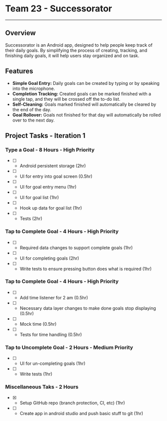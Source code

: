 # Team 23 - Successorator 

---
## Overview
Successorator is an Android app, designed to help people keep track of their daily goals. By simplifying the process of creating, tracking, and finishing daily goals, it will help users stay organized and on task.

## Features
- **Simple Goal Entry:** Daily goals can be created by typing or by speaking into the microphone.
- **Completion Tracking:** Created goals can be marked finished with a single tap, and they will be crossed off the to-do list.
- **Self-Cleaning:** Goals marked finished will automatically be cleared by the end of the day.
- **Goal Rollover:** Goals not finished for that day will automatically be rolled over to the next day.

## Project Tasks - Iteration 1

### Type a Goal - 8 Hours - High Priority
- [ ] - Android persistent storage (2hr)
- [ ] - UI for entry into goal screen (0.5hr)
- [ ] - UI for goal entry menu (1hr)
- [ ] - UI for goal list (1hr)
- [ ] - Hook up data for goal list (1hr)
- [ ] - Tests (2hr)

### Tap to Complete Goal - 4 Hours - High Priority
- [ ] - Required data changes to support complete goals (1hr)
- [ ] - UI for completing goals (2hr)
- [ ] - Write tests to ensure pressing button does what is required (1hr)

### Tap to Complete Goal - 4 Hours - High Priority
- [ ] - Add time listener for 2 am (0.5hr)
- [ ] - Necessary data layer changes to make done goals stop displaying (0.5hr)
- [ ] - Mock time (0.5hr)
- [ ] - Tests for time handling (0.5hr)

### Tap to Uncomplete Goal - 2 Hours - Medium Priority
- [ ] - UI for un-completing goals (1hr)
- [ ] - Write tests (1hr)

### Miscellaneous Taks - 2 Hours
- [x] - Setup GitHub repo (branch protection, CI, etc) (1hr)
- [ ] - Create app in android studio and push basic stuff to git (1hr)


